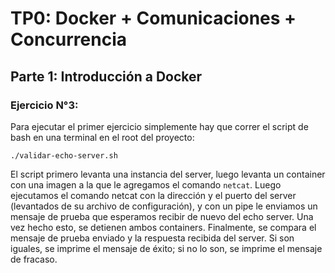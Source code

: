 # TP0: Docker + Comunicaciones + Concurrencia

## Parte 1: Introducción a Docker

### Ejercicio N°3:

Para ejecutar el primer ejercicio simplemente hay que correr el script de bash en una terminal en el root del proyecto:

```
./validar-echo-server.sh
```

El script primero levanta una instancia del server, luego levanta un container con una imagen a la que le agregamos el comando `netcat`.
Luego ejecutamos el comando netcat con la dirección y el puerto del server (levantados de su archivo de configuración), y con un pipe
le enviamos un mensaje de prueba que esperamos recibir de nuevo del echo server. Una vez hecho esto, se detienen ambos containers.
Finalmente, se compara el mensaje de prueba enviado y la respuesta recibida del server. Si son iguales, se imprime el mensaje de éxito; 
si no lo son, se imprime el mensaje de fracaso.